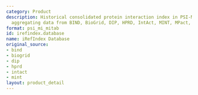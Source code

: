 ```yaml
---
category: Product
description: Historical consolidated protein interaction index in PSI-MITAB 2.5 format
  aggregating data from BIND, BioGrid, DIP, HPRD, IntAct, MINT, MPact, MPPI and OPHID
format: psi_mi_mitab
id: irefindex.database
name: iRefIndex Database
original_source:
- bind
- biogrid
- dip
- hprd
- intact
- mint
layout: product_detail
---
```

